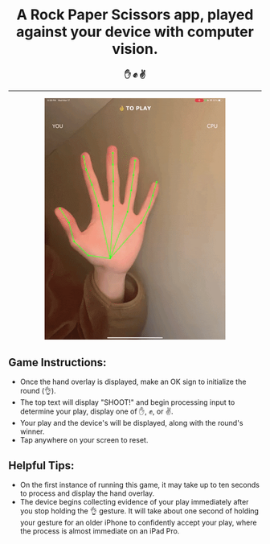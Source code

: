 <div align="center">
  <h1> A Rock Paper Scissors app, played against your device with computer vision. </h1>


### :hand: :fist: :v:
-----

![Demo](demo/demo.gif)

</div>

## Game Instructions:

 * Once the hand overlay is displayed, make an OK sign to initialize the round (:ok_hand:).
 * The top text will display "SHOOT!" and begin processing input to determine your play, display one of :hand:, :fist:, or :v:. 
 * Your play and the device's will be displayed, along with the round's winner.
 * Tap anywhere on your screen to reset.

## Helpful Tips:

 * On the first instance of running this game, it may take up to ten seconds to process and display the hand overlay. 
 * The device begins collecting evidence of your play immediately after you stop holding the :ok_hand: gesture. It will take about one second of holding your gesture for an older iPhone to confidently accept your play, where the process is almost immediate on an iPad Pro.
